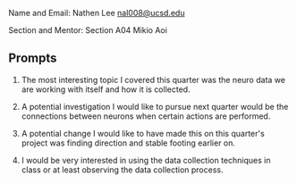 Name and Email: Nathen Lee nal008@ucsd.edu

Section and Mentor: Section A04 Mikio Aoi

## Prompts
1. The most interesting topic I covered this quarter was the neuro data we are working with itself and how it is collected.

2. A potential investigation I would like to pursue next quarter would be the connections between neurons when certain actions are performed.

3. A potential change I would like to have made this on this quarter's project was finding direction and stable footing earlier on.

4. I would be very interested in using the data collection techniques in class or at least observing the data collection process.
